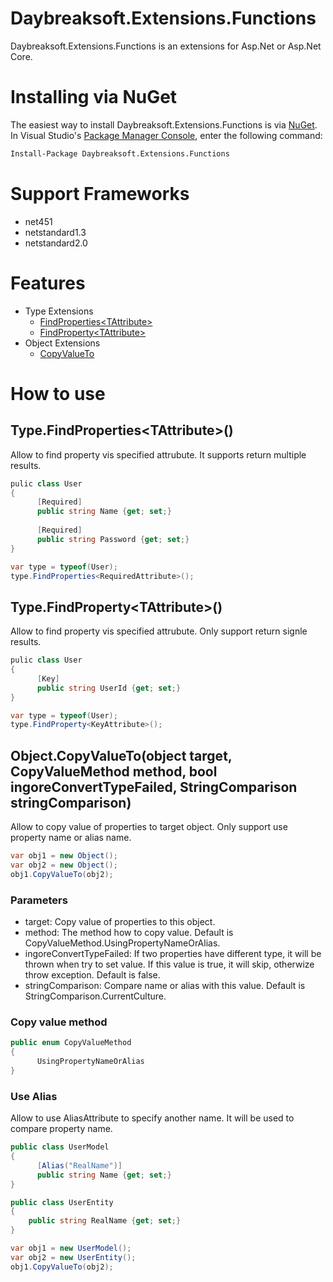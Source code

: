 # Daybreaksoft.Extensions.Functions
Daybreaksoft.Extensions.Functions is an extensions for Asp.Net or Asp.Net Core.
# Installing via NuGet
The easiest way to install Daybreaksoft.Extensions.Functions is via [NuGet](https://www.nuget.org/packages/Daybreaksoft.Extensions.Functions).  
In Visual Studio's [Package Manager Console](https://docs.microsoft.com/zh-cn/nuget/tools/package-manager-console), enter the following command:
```bash
Install-Package Daybreaksoft.Extensions.Functions
```
# Support Frameworks
- net451
- netstandard1.3
- netstandard2.0
# Features
- Type Extensions
  - [FindProperties&lt;TAttribute&gt;](#typefindpropertiestattribute)
  - [FindProperty&lt;TAttribute&gt;](#typefindpropertytattribute)
- Object Extensions
  - [CopyValueTo](#objectcopyvaluetoobject-target-copyvaluemethod-method-bool-ingoreconverttypefailed-stringcomparison-stringcomparison)
# How to use
## Type.FindProperties&lt;TAttribute&gt;()
Allow to find property vis specified attrubute. It supports return multiple results.
```csharp
pulic class User
{
      [Required]
      public string Name {get; set;}
  
      [Required]
      public string Password {get; set;}
}

var type = typeof(User);
type.FindProperties<RequiredAttribute>();
```
## Type.FindProperty&lt;TAttribute&gt;()
Allow to find property vis specified attrubute. Only support return signle results.
```csharp
pulic class User
{
      [Key]
      public string UserId {get; set;}
}

var type = typeof(User);
type.FindProperty<KeyAttribute>();
```
## Object.CopyValueTo(object target, CopyValueMethod method, bool ingoreConvertTypeFailed, StringComparison stringComparison)
Allow to copy value of properties to target object. Only support use property name or alias name.  
```csharp
var obj1 = new Object();
var obj2 = new Object();
obj1.CopyValueTo(obj2);
```
### Parameters
- target: Copy value of properties to this object.
- method: The method how to copy value. Default is CopyValueMethod.UsingPropertyNameOrAlias.
- ingoreConvertTypeFailed: If two properties have different type, it will be thrown when try to set value. If this value is true, it will skip, otherwize throw exception. Default is false.
- stringComparison: Compare name or alias with this value. Default is StringComparison.CurrentCulture.
### Copy value method
```csharp
public enum CopyValueMethod
{
      UsingPropertyNameOrAlias
}
```
### Use Alias
Allow to use AliasAttribute to specify another name. It will be used to compare property name.
```csharp
public class UserModel
{
      [Alias("RealName")]
      public string Name {get; set;}
}

public class UserEntity
{
    public string RealName {get; set;}
}

var obj1 = new UserModel();
var obj2 = new UserEntity();
obj1.CopyValueTo(obj2);
```
